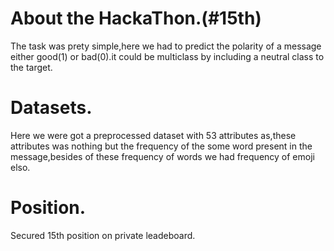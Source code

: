 # About the HackaThon.(#15th)
The task was prety simple,here we had to predict the polarity of a message either good(1) or bad(0).it could be multiclass by including a neutral class to the target.
# Datasets.
Here we were got a preprocessed dataset with 53 attributes as,these attributes was nothing but the frequency of the some word present in the message,besides of these frequency of words we had frequency of emoji elso.
# Position.
Secured 15th position on private leadeboard.
